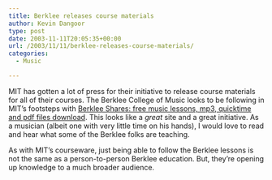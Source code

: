 ```yaml
---
title: Berklee releases course materials
author: Kevin Dangoor
type: post
date: 2003-11-11T20:05:35+00:00
url: /2003/11/11/berklee-releases-course-materials/
categories:
  - Music

---
```

MIT has gotten a lot of press for their initiative to release course materials for all of their courses. The Berklee College of Music looks to be following in MIT&#8217;s footsteps with [Berklee Shares: free music lessons, mp3, quicktime and pdf files download][1]. This looks like a _great_ site and a great initiative. As a musician (albeit one with very little time on his hands), I would love to read and hear what some of the Berklee folks are teaching.

As with MIT&#8217;s courseware, just being able to follow the Berklee lessons is not the same as a person-to-person Berklee education. But, they&#8217;re opening up knowledge to a much broader audience.

 [1]: http://www.berkleeshares.com/ "Berklee Shares: free music lessons, mp3, quicktime and pdf files download"